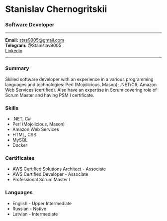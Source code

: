 # Stanislav Chernogritskii
### Software Developer

---

**Email:** stas9005@gmail.com<br>
**Telegram:** @Stanislav9005<br>
[Linkedin](https://www.linkedin.com/in/stanislav-chernogritskii/)

---

### Summary
Skilled software developer with an experience in a various programming languages and technologies:
Perl (Mojolicious, Mason); .NET/C#; Amazon Web Services (certified).
Also have an expertise in Scrum covering role of Scrum Master and having PSM I certificate.

### Skills
- .NET, C#
- Perl (Mojolicious, Mason)
- Amazon Web Services
- HTML, CSS
- MySQL
- Docker

### Certificates
- AWS Certified Solutions Architect - Associate
- AWS Certified Developer - Associate
- Professional Scrum Master I

### Languages
- English \- Upper Intermediate
- Russian \- Native
- Latvian \- Intermediate